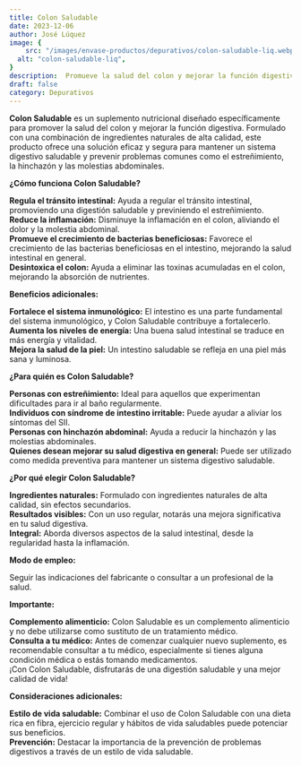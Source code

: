 ```yaml
---
title: Colon Saludable
date: 2023-12-06
author: José Lúquez
image: {
 	src: "/images/envase-productos/depurativos/colon-saludable-liq.webp",
  alt: "colon-saludable-liq",
}
description:  Promueve la salud del colon y mejorar la función digestiva
draft: false
category: Depurativos
---
```

**Colon Saludable** es un suplemento nutricional diseñado específicamente para promover la salud del colon y mejorar la función digestiva. Formulado con una combinación de ingredientes naturales de alta calidad, este producto ofrece una solución eficaz y segura para mantener un sistema digestivo saludable y prevenir problemas comunes como el estreñimiento, la hinchazón y las molestias abdominales.

**¿Cómo funciona Colon Saludable?**

**Regula el tránsito intestinal:** Ayuda a regular el tránsito intestinal, promoviendo una digestión saludable y previniendo el estreñimiento.   
**Reduce la inflamación:** Disminuye la inflamación en el colon, aliviando el dolor y la molestia abdominal.   
**Promueve el crecimiento de bacterias beneficiosas:** Favorece el crecimiento de las bacterias beneficiosas en el intestino, mejorando la salud intestinal en general.   
**Desintoxica el colon:** Ayuda a eliminar las toxinas acumuladas en el colon, mejorando la absorción de nutrientes.   

**Beneficios adicionales:**

**Fortalece el sistema inmunológico:** El intestino es una parte fundamental del sistema inmunológico, y Colon Saludable contribuye a fortalecerlo.   
**Aumenta los niveles de energía:** Una buena salud intestinal se traduce en más energía y vitalidad.   
**Mejora la salud de la piel:** Un intestino saludable se refleja en una piel más sana y luminosa.   

**¿Para quién es Colon Saludable?**

**Personas con estreñimiento:** Ideal para aquellos que experimentan dificultades para ir al baño regularmente.   
**Individuos con síndrome de intestino irritable:** Puede ayudar a aliviar los síntomas del SII.   
**Personas con hinchazón abdominal:** Ayuda a reducir la hinchazón y las molestias abdominales.   
**Quienes desean mejorar su salud digestiva en general:** Puede ser utilizado como medida preventiva para mantener un sistema digestivo saludable.   

**¿Por qué elegir Colon Saludable?**

**Ingredientes naturales:** Formulado con ingredientes naturales de alta calidad, sin efectos secundarios.   
**Resultados visibles:** Con un uso regular, notarás una mejora significativa en tu salud digestiva.   
**Integral:** Aborda diversos aspectos de la salud intestinal, desde la regularidad hasta la inflamación.   

**Modo de empleo:**

Seguir las indicaciones del fabricante o consultar a un profesional de la salud.

**Importante:**

**Complemento alimenticio:** Colon Saludable es un complemento alimenticio y no debe utilizarse como sustituto de un tratamiento médico.   
**Consulta a tu médico:** Antes de comenzar cualquier nuevo suplemento, es recomendable consultar a tu médico, especialmente si tienes alguna condición médica o estás tomando medicamentos.   
¡Con Colon Saludable, disfrutarás de una digestión saludable y una mejor calidad de vida!

**Consideraciones adicionales:**

**Estilo de vida saludable:** Combinar el uso de Colon Saludable con una dieta rica en fibra, ejercicio regular y hábitos de vida saludables puede potenciar sus beneficios.   
**Prevención:** Destacar la importancia de la prevención de problemas digestivos a través de un estilo de vida saludable.    
